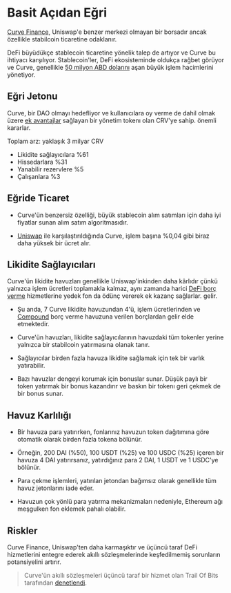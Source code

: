 # Basit Açıdan Eğri

[Curve Finance](https://curve.fi), Uniswap'e benzer merkezi olmayan bir borsadır ancak özellikle stabilcoin ticaretine odaklanır.

DeFi büyüdükçe stablecoin ticaretine yönelik talep de artıyor ve Curve bu ihtiyacı karşılıyor. Stablecoin'ler, DeFi ekosisteminde oldukça rağbet görüyor ve Curve, genellikle [50 milyon ABD dolarını](https://www.curve.fi/dailystats) aşan büyük işlem hacimlerini yönetiyor.

## Eğri Jetonu

Curve, bir DAO olmayı hedefliyor ve kullanıcılara oy verme de dahil olmak üzere [ek avantajlar](https://guides.curve.fi/crv-launches-curve-dao-and-crv/) sağlayan bir yönetim tokenı olan CRV'ye sahip. önemli kararlar.

Toplam arz: yaklaşık 3 milyar CRV

- Likidite sağlayıcılara %61
- Hissedarlara %31
- Yanabilir rezervlere %5
- Çalışanlara %3

## Eğride Ticaret

- Curve'ün benzersiz özelliği, büyük stablecoin alım satımları için daha iyi fiyatlar sunan alım satım algoritmasıdır.

- [Uniswap](../../token_guides/tr/uniswap.md) ile karşılaştırıldığında Curve, işlem başına %0,04 gibi biraz daha yüksek bir ücret alır.

## Likidite Sağlayıcıları

Curve'ün likidite havuzları genellikle Uniswap'inkinden daha kârlıdır çünkü yalnızca işlem ücretleri toplamakla kalmaz, aynı zamanda harici [DeFi borç verme](../../defi/tr/4-lending-protocols.md) hizmetlerine yedek fon da ödünç vererek ek kazanç sağlarlar. gelir.

- Şu anda, 7 Curve likidite havuzundan 4'ü, işlem ücretlerinden ve [Compound](../../token_guides/tr/compound.md) borç verme havuzuna verilen borçlardan gelir elde etmektedir.

- Curve'ün havuzları, likidite sağlayıcılarının havuzdaki tüm tokenler yerine yalnızca bir stabilcoin yatırmasına olanak tanır.

- Sağlayıcılar birden fazla havuza likidite sağlamak için tek bir varlık yatırabilir.

- Bazı havuzlar dengeyi korumak için bonuslar sunar. Düşük paylı bir token yatırmak bir bonus kazandırır ve baskın bir tokenı geri çekmek de bir bonus sunar.

## Havuz Karlılığı

- Bir havuza para yatırırken, fonlarınız havuzun token dağıtımına göre otomatik olarak birden fazla tokena bölünür.

- Örneğin, 200 DAI (%50), 100 USDT (%25) ve 100 USDC (%25) içeren bir havuza 4 DAI yatırırsanız, yatırdığınız para 2 DAI, 1 USDT ve 1 USDC'ye bölünür.

- Para çekme işlemleri, yatırılan jetondan bağımsız olarak genellikle tüm havuz jetonlarını iade eder.

- Havuzun çok yönlü para yatırma mekanizmaları nedeniyle, Ethereum ağı meşgulken fon eklemek pahalı olabilir.

## Riskler

Curve Finance, Uniswap'ten daha karmaşıktır ve üçüncü taraf DeFi hizmetlerini entegre ederek akıllı sözleşmelerinde keşfedilmemiş sorunların potansiyelini artırır.

> Curve'ün akıllı sözleşmeleri üçüncü taraf bir hizmet olan Trail Of Bits tarafından [denetlendi](https://www.curve.fi/audits).